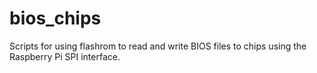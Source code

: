 # bios_chips

Scripts for using flashrom to read and write BIOS files to chips using the Raspberry Pi SPI interface.
